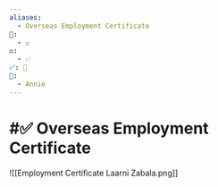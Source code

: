 ```yaml
---
aliases:
  - Overseas Employment Certificate
📁:
  - ⚖️
⚖️:
  - ✅
✅: 💼
👤:
  - Annie
---
```

# #✅ Overseas Employment Certificate

![[Employment Certificate Laarni Zabala.png]]
